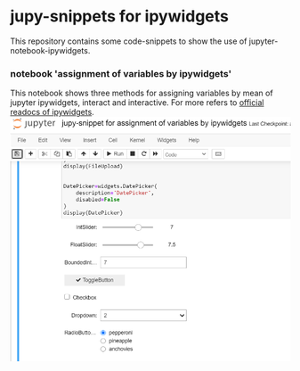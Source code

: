 # jupy-snippets for ipywidgets
This repository contains some code-snippets to show the use of jupyter-notebook-ipywidgets.
<br>
### notebook 'assignment of variables by ipywidgets'
This notebook shows three methods for assigning variables by mean of jupyter ipywidgets, interact and interactive.
For more refers to [official readocs of ipywidgets](https://ipywidgets.readthedocs.io/en/latest/examples/Widget%20List.html).
<br>
![screenshot_1](https://raw.githubusercontent.com/MCilento93/jupy-snippet-for-ipywidgets/master/screenshots/screenshot%202020-09-06.png)
